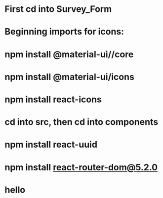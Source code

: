 # First cd into Survey_Form

# Beginning imports for icons:
# npm install @material-ui//core
# npm install @material-ui/icons
# npm install react-icons

# cd into src, then cd into components
# npm install react-uuid
# npm install react-router-dom@5.2.0
# hello